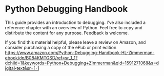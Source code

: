 # Python Debugging Handbook
This guide provides an introduction to debugging. I've also included a reference chapter with an overview of Python. Feel free to copy and distirbute the content for any purpose. Feedback is welcome.

If you find this material helpful, please leave a review on Amazon, and consider purchasing a copy of the ePub or print edition.
https://www.amazon.com/Python-Debugging-Handbook-HL-Zimmerman-ebook/dp/B084KMTGSD/ref=sr_1_1?dchild=1&keywords=Python+Debugging+Zimmerman&qid=1591271068&s=digital-text&sr=1-1 

